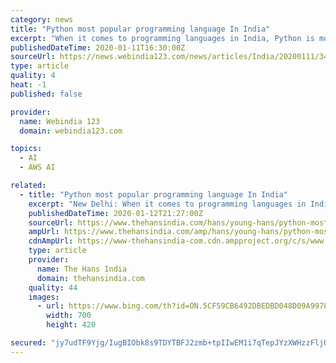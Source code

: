 ```yaml
---
category: news
title: "Python most popular programming language In India"
excerpt: "When it comes to programming languages in India, Python is most popular among the students for its role in Artificial Intelligence (AI) applications ... Other most popular courses are Google Cloud Platform Fundamentals: Core Structure and AWS Fundamentals: Going Cloud Native. As per the recent \"GitHub-State of Octoverse\" report, Python ranks ..."
publishedDateTime: 2020-01-11T16:30:00Z
sourceUrl: https://news.webindia123.com/news/articles/India/20200111/3487928.html
type: article
quality: 4
heat: -1
published: false

provider:
  name: Webindia 123
  domain: webindia123.com

topics:
  - AI
  - AWS AI

related:
  - title: "Python most popular programming language In India"
    excerpt: "New Delhi: When it comes to programming languages in India, Python is most popular among the students for its role in Artificial Intelligence (AI) applications ... Other most popular courses are Google Cloud Platform Fundamentals: Core Structure and AWS Fundamentals: Going Cloud Native. As per the recent \"GitHub-State of Octoverse\" report ..."
    publishedDateTime: 2020-01-12T21:27:00Z
    sourceUrl: https://www.thehansindia.com/hans/young-hans/python-most-popular-programming-language-in-india-596796
    ampUrl: https://www.thehansindia.com/amp/hans/young-hans/python-most-popular-programming-language-in-india-596796
    cdnAmpUrl: https://www-thehansindia-com.cdn.ampproject.org/c/s/www.thehansindia.com/amp/hans/young-hans/python-most-popular-programming-language-in-india-596796
    type: article
    provider:
      name: The Hans India
      domain: thehansindia.com
    quality: 44
    images:
      - url: https://www.bing.com/th?id=ON.5CF59CB6492DBEDBD048D09A9978002E
        width: 700
        height: 420

secured: "jy7udTF9Yjg/IugBIObk8s9TDYTBFJ2zmb+tpIIwEM1i7qTepJYzXWHzzFljODM4ixxtMhlbNIhA6a2g7Dtpwn26XG8rCxGenLsE3cTDHoIxaGmhAR27FL4pudaXIiBe07XYrCDaNAKq7aicWnzmWjC285wT6S9G53fISN2rNlg7EAlCZPl21qYUqOEFivKJklqhgMWNME8dM2Tc1j1HUmn7qSY54kjv5ZJm3LJJyA0p4yxYcfBDvPTI4xYumysQnjInYHKaSRu9v1G9JKwKjQ==;xlCC1Nvrkn6pJeCvAQGMUg=="
---
```


